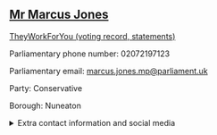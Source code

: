 ## <a href="https://members.parliament.uk/member/4024/contact">Mr Marcus Jones</a>

<a href="https://www.theyworkforyou.com/mp/24745/marcus_jones/nuneaton">TheyWorkForYou (voting record, statements)</a> 

Parliamentary phone number: 02072197123 

Parliamentary email: marcus.jones.mp@parliament.uk 

Party: Conservative 

Borough: Nuneaton 

<details><summary>Extra contact information and social media</summary> 
<li>Website: http://www.marcusjones.org.uk</li>
<li>Twitter: https://twitter.com/Marcus4Nuneaton</li>
<li>Constituency office phone number: 02476348482</li>
<li>Constituency office email:</li>
<li>Facebook:</li>
<li>Instagram:</li>
<li>Youtube:</li>
<li>Linkedin:</li>
<li>Government department phone number:</li>
<li>Government department email:</li>
<li>Threads:</li>
<li>Party office phone number:</li>
<li>Party office email:</li>
<li>Tiktok:</li>
</details>
